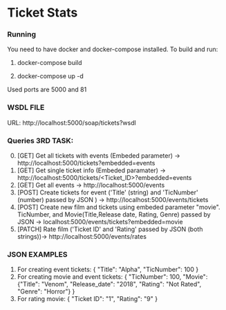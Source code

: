 # Ticket Stats

### Running
You need to have docker and docker-compose installed.
To build and run:

1. docker-compose build

2. docker-compose up -d

Used ports are 5000 and 81

### WSDL FILE
URL: http://localhost:5000/soap/tickets?wsdl

### Queries 3RD TASK:
0. [GET] Get all tickets with events (Embeded parameter) -> http://localhost:5000/tickets?embedded=events
00. [GET] Get single ticket info (Embeded paramater) -> http://localhost:5000/tickets/<Ticket_ID>?embedded=events
00. [GET] Get all events -> http://localhost:5000/events
00. [POST] Create tickets for event ('Title' (string) and 'TicNumber' (number) passed by JSON ) -> http://localhost:5000/events/tickets
00. [POST] Create new film and tickets using embeded parameter "movie". TicNumber, and Movie(Title,Release date, Rating, Genre) passed by JSON -> localhost:5000/events/tickets?embedded=movie
00. [PATCH] Rate film  ('Ticket ID' and 'Rating' passed by JSON (both strings))-> http://localhost:5000/events/rates

### JSON EXAMPLES
1. For creating event tickets:
{
	"Title": "Alpha",
	"TicNumber": 100
}
2. For creating movie and event tickets:
{
	"TicNumber": 100,
	"Movie": {"Title": "Venom", "Release_date": "2018", "Rating": "Not Rated", "Genre": "Horror"}
}
3. For rating movie:
{ 
	"Ticket ID": "1",
	"Rating": "9"
}